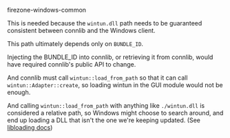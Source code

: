 firezone-windows-common

This is needed because the `wintun.dll` path needs to be guaranteed consistent
between connlib and the Windows client.

This path ultimately depends only on `BUNDLE_ID`.

Injecting the BUNDLE_ID into connlib, or retrieving it from connlib, would
have required connlib's public API to change.

And connlib must call `wintun::load_from_path` so that it can call `wintun::Adapter::create`,
so loading wintun in the GUI module would not be enough.

And calling `wintun::load_from_path` with anything like `./wintun.dll` is considered
a relative path, so Windows might choose to search around, and end up loading a DLL
that isn't the one we're keeping updated.
(See [libloading docs](https://docs.rs/libloading/0.8.1/x86_64-pc-windows-msvc/libloading/struct.Library.html#method.new))
